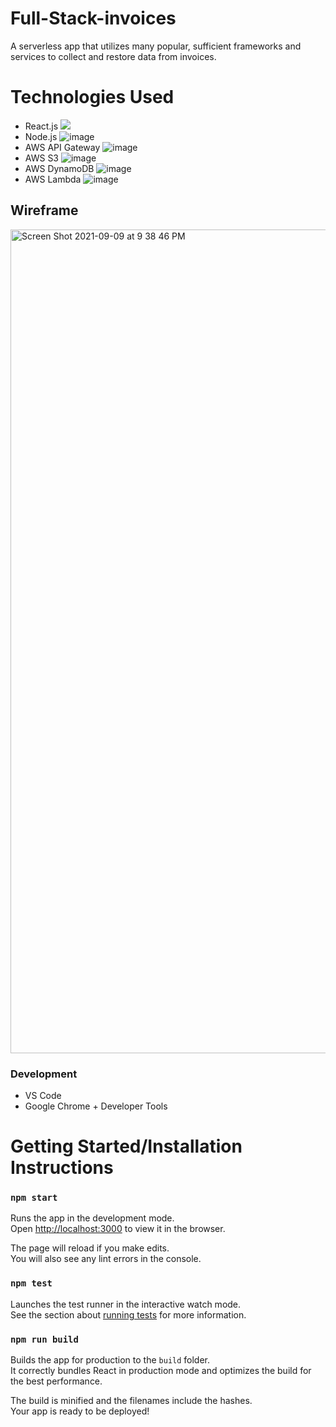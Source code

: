 # Full-Stack-invoices
A serverless app that utilizes many popular, sufficient frameworks and services to collect and restore data from invoices.


# Technologies Used

- React.js  <img src="{https://img.shields.io/badge/React-20232A?style=for-the-badge&logo=react&logoColor=61DAFB}" /> 
- Node.js  ![image]({https://img.shields.io/badge/Node.js-339933?style=for-the-badge&logo=nodedotjs&logoColor=white})
- AWS API Gateway ![image]({https://img.shields.io/badge/Amazon_AWS-232F3E?style=for-the-badge&logo=amazon-aws&logoColor=white})
- AWS S3  ![image]({https://img.shields.io/badge/Amazon_AWS-232F3E?style=for-the-badge&logo=amazon-aws&logoColor=white)
- AWS DynamoDB  ![image]({https://img.shields.io/badge/Amazon%20DynamoDB-4053D6?style=for-the-badge&logo=Amazon%20DynamoDB&logoColor=white})
- AWS Lambda  ![image]({https://img.shields.io/badge/Amazon_AWS-232F3E?style=for-the-badge&logo=amazon-aws&logoColor=white})

## Wireframe

<img width="1318" alt="Screen Shot 2021-09-09 at 9 38 46 PM" src="https://user-images.githubusercontent.com/78430591/132784932-8b034966-a7a2-41c3-9012-86a3df81c7ab.png">

### Development

- VS Code
- Google Chrome + Developer Tools

# Getting Started/Installation Instructions

### `npm start`

Runs the app in the development mode.\
Open [http://localhost:3000](http://localhost:3000) to view it in the browser.

The page will reload if you make edits.\
You will also see any lint errors in the console.

### `npm test`

Launches the test runner in the interactive watch mode.\
See the section about [running tests](https://facebook.github.io/create-react-app/docs/running-tests) for more information.

### `npm run build`

Builds the app for production to the `build` folder.\
It correctly bundles React in production mode and optimizes the build for the best performance.

The build is minified and the filenames include the hashes.\
Your app is ready to be deployed!
